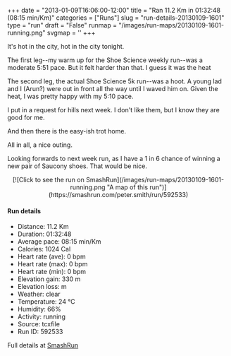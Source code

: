 +++
date = "2013-01-09T16:06:00-12:00"
title = "Ran 11.2 Km in 01:32:48 (08:15 min/Km)"
categories = ["Runs"]
slug = "run-details-20130109-1601"
type = "run"
draft = "False"
runmap = "/images/run-maps/20130109-1601-running.png"
svgmap = '<polyline points="3 32, 7 28, 14 29, 22 18, 29 20, 39 27, 52 30, 53 31, 57 30, 63 22, 87 16, 91 18, 96 26, 100 30, 91 40, 85 40, 70 46, 58 45, 54 52, 50 67, 44 73, 44 79, 32 84, 23 79, 14 71, 7 70, 7 68, 12 59, 21 59, 44 52, 53 52, 60 39, 60 38, 59 35, 59 34, 61 29, 64 29, 66 26, 74 23, 91 22, 93 23, 93 28, 89 30, 87 29, 86 24, 75 22, 64 28, 62 28, 59 32, 59 41, 53 51, 47 51, 42 54, 14 59, 10 63, 7 71, 7 67, 12 59, 12 55, 9 52, 8 47, 8 43, 6 41, 0 40, 1 34">'
+++

It's hot in the city, hot in the city tonight. 

The first leg--my warm up for the Shoe Science weekly run--was a moderate 5:51 pace. But it felt harder than that. I guess it was the heat

The second leg, the actual Shoe Science 5k run--was a hoot. A young lad and I (Arun?) were out in front all the way until I waved him on. Given the heat, I was pretty happy with my 5:10 pace. 

I put in a request for hills next week. I don't like them, but I know they are good for me. 

And then there is the easy-ish trot home. 

All in all, a nice outing. 

Looking forwards to next week run, as I have a 1 in 6 chance of winning a new pair of Saucony shoes. That would be nice. 

<!--more-->

<center>
[![Click to see the run on SmashRun](/images/run-maps/20130109-1601-running.png "A map of this run")](https://smashrun.com/peter.smith/run/592533)
</center>

#### Run details

* Distance: 11.2 Km
* Duration: 01:32:48
* Average pace: 08:15 min/Km
* Calories: 1024 Cal
* Heart rate (ave): 0 bpm
* Heart rate (max): 0 bpm
* Heart rate (min): 0 bpm
* Elevation gain: 330 m
* Elevation loss:  m
* Weather: clear
* Temperature: 24 &deg;C
* Humidity: 66%
* Activity: running
* Source: tcxfile
* Run ID: 592533

Full details at [SmashRun](https://smashrun.com/peter.smith/run/592533)